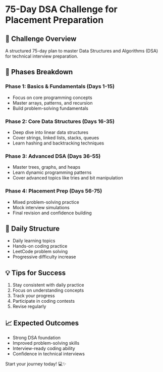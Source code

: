 # 75-Day DSA Challenge for Placement Preparation

## 🚀 Challenge Overview
A structured 75-day plan to master Data Structures and Algorithms (DSA) for technical interview preparation.

## 📅 Phases Breakdown

### Phase 1: Basics & Fundamentals (Days 1-15)
- Focus on core programming concepts
- Master arrays, patterns, and recursion
- Build problem-solving fundamentals

### Phase 2: Core Data Structures (Days 16-35)
- Deep dive into linear data structures
- Cover strings, linked lists, stacks, queues
- Learn hashing and backtracking techniques

### Phase 3: Advanced DSA (Days 36-55)
- Master trees, graphs, and heaps
- Learn dynamic programming patterns
- Cover advanced topics like tries and bit manipulation

### Phase 4: Placement Prep (Days 56-75)
- Mixed problem-solving practice
- Mock interview simulations
- Final revision and confidence building

## 🎯 Daily Structure
- Daily learning topics
- Hands-on coding practice
- LeetCode problem solving
- Progressive difficulty increase

## 💡 Tips for Success
1. Stay consistent with daily practice
2. Focus on understanding concepts
3. Track your progress
4. Participate in coding contests
5. Revise regularly

## 📈 Expected Outcomes
- Strong DSA foundation
- Improved problem-solving skills
- Interview-ready coding ability
- Confidence in technical interviews

Start your journey today! 💻✨
